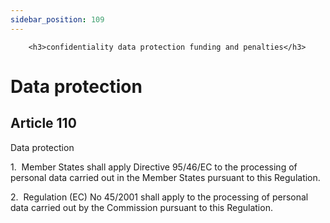 ```yaml
---
sidebar_position: 109
---
```

        <h3>confidentiality data protection funding and penalties</h3>
<h1>Data protection</h1>
<h2>Article 110</h2>
   <p class="stitle-article-norm">Data protection</p>
   <p class="norm">1.&nbsp;&nbsp;Member&nbsp;States shall apply 
Directive&nbsp;95/46/EC to the processing of personal data carried out 
in the Member&nbsp;States pursuant to this Regulation.</p>
   <p class="norm">2.&nbsp;&nbsp;Regulation&nbsp;(EC)&nbsp;No&nbsp;45/2001
 shall apply to the processing of personal data carried out by the 
Commission pursuant to this Regulation.</p>